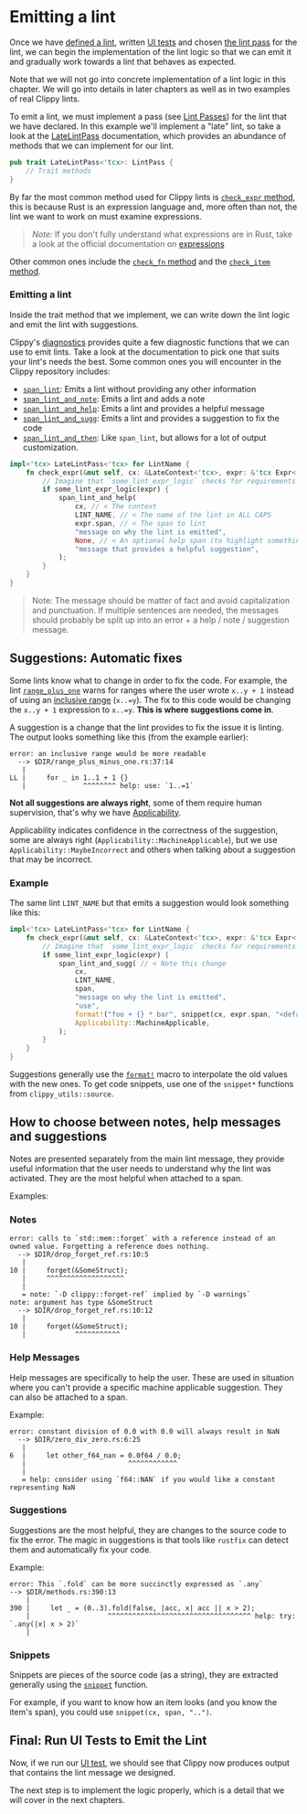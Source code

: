 # Emitting a lint

Once we have [defined a lint](define_lints.md), written [UI
tests](write_tests.md) and chosen [the lint pass](lint_passes.md) for the lint,
we can begin the implementation of the lint logic so that we can emit it and
gradually work towards a lint that behaves as expected.

Note that we will not go into concrete implementation of a lint logic in this
chapter. We will go into details in later chapters as well as in two examples of
real Clippy lints.

To emit a lint, we must implement a pass (see [Lint Passes](lint_passes.md)) for
the lint that we have declared. In this example we'll implement a "late" lint,
so take a look at the [LateLintPass][late_lint_pass] documentation, which
provides an abundance of methods that we can implement for our lint.

```rust
pub trait LateLintPass<'tcx>: LintPass {
    // Trait methods
}
```

By far the most common method used for Clippy lints is [`check_expr`
method][late_check_expr], this is because Rust is an expression language and,
more often than not, the lint we want to work on must examine expressions.

> _Note:_ If you don't fully understand what expressions are in Rust, take a
> look at the official documentation on [expressions][rust_expressions]

Other common ones include the [`check_fn` method][late_check_fn] and the
[`check_item` method][late_check_item].

### Emitting a lint

Inside the trait method that we implement, we can write down the lint logic and
emit the lint with suggestions.

Clippy's [diagnostics] provides quite a few diagnostic functions that we can use
to emit lints. Take a look at the documentation to pick one that suits your
lint's needs the best. Some common ones you will encounter in the Clippy
repository includes:

- [`span_lint`]: Emits a lint without providing any other information
- [`span_lint_and_note`]: Emits a lint and adds a note
- [`span_lint_and_help`]: Emits a lint and provides a helpful message
- [`span_lint_and_sugg`]: Emits a lint and provides a suggestion to fix the code
- [`span_lint_and_then`]: Like `span_lint`, but allows for a lot of output
  customization.

```rust
impl<'tcx> LateLintPass<'tcx> for LintName {
    fn check_expr(&mut self, cx: &LateContext<'tcx>, expr: &'tcx Expr<'_>)  {
        // Imagine that `some_lint_expr_logic` checks for requirements for emitting the lint
        if some_lint_expr_logic(expr) {
            span_lint_and_help(
                cx, // < The context
                LINT_NAME, // < The name of the lint in ALL CAPS
                expr.span, // < The span to lint
                "message on why the lint is emitted",
                None, // < An optional help span (to highlight something in the lint)
                "message that provides a helpful suggestion",
            );
        }
    }
}
```

> Note: The message should be matter of fact and avoid capitalization and
> punctuation. If multiple sentences are needed, the messages should probably be
> split up into an error + a help / note / suggestion message.

## Suggestions: Automatic fixes

Some lints know what to change in order to fix the code. For example, the lint
[`range_plus_one`][range_plus_one] warns for ranges where the user wrote `x..y +
1` instead of using an [inclusive range][inclusive_range] (`x..=y`). The fix to
this code would be changing the `x..y + 1` expression to `x..=y`. **This is
where suggestions come in**.

A suggestion is a change that the lint provides to fix the issue it is linting.
The output looks something like this (from the example earlier):

```text
error: an inclusive range would be more readable
  --> $DIR/range_plus_minus_one.rs:37:14
   |
LL |     for _ in 1..1 + 1 {}
   |              ^^^^^^^^ help: use: `1..=1`
```

**Not all suggestions are always right**, some of them require human
supervision, that's why we have [Applicability][applicability].

Applicability indicates confidence in the correctness of the suggestion, some
are always right (`Applicability::MachineApplicable`), but we use
`Applicability::MaybeIncorrect` and others when talking about a suggestion that
may be incorrect.

### Example

The same lint `LINT_NAME` but that emits a suggestion would look something like this:

```rust
impl<'tcx> LateLintPass<'tcx> for LintName {
    fn check_expr(&mut self, cx: &LateContext<'tcx>, expr: &'tcx Expr<'_>)  {
        // Imagine that `some_lint_expr_logic` checks for requirements for emitting the lint
        if some_lint_expr_logic(expr) {
            span_lint_and_sugg( // < Note this change
                cx,
                LINT_NAME,
                span,
                "message on why the lint is emitted",
                "use",
                format!("foo + {} * bar", snippet(cx, expr.span, "<default>")), // < Suggestion
                Applicability::MachineApplicable,
            );
        }
    }
}
```

Suggestions generally use the [`format!`](format_macro) macro to interpolate the
old values with the new ones. To get code snippets, use one of the `snippet*`
functions from `clippy_utils::source`.

## How to choose between notes, help messages and suggestions

Notes are presented separately from the main lint message, they provide useful
information that the user needs to understand why the lint was activated. They
are the most helpful when attached to a span.

Examples:

### Notes

```text
error: calls to `std::mem::forget` with a reference instead of an owned value. Forgetting a reference does nothing.
  --> $DIR/drop_forget_ref.rs:10:5
   |
10 |     forget(&SomeStruct);
   |     ^^^^^^^^^^^^^^^^^^^
   |
   = note: `-D clippy::forget-ref` implied by `-D warnings`
note: argument has type &SomeStruct
  --> $DIR/drop_forget_ref.rs:10:12
   |
10 |     forget(&SomeStruct);
   |            ^^^^^^^^^^^
```

### Help Messages

Help messages are specifically to help the user. These are used in situation
where you can't provide a specific machine applicable suggestion. They can also
be attached to a span.

Example:

```text
error: constant division of 0.0 with 0.0 will always result in NaN
  --> $DIR/zero_div_zero.rs:6:25
   |
6  |     let other_f64_nan = 0.0f64 / 0.0;
   |                         ^^^^^^^^^^^^
   |
   = help: consider using `f64::NAN` if you would like a constant representing NaN
```

### Suggestions

Suggestions are the most helpful, they are changes to the source code to fix the
error. The magic in suggestions is that tools like `rustfix` can detect them and
automatically fix your code.

Example:

```text
error: This `.fold` can be more succinctly expressed as `.any`
--> $DIR/methods.rs:390:13
    |
390 |     let _ = (0..3).fold(false, |acc, x| acc || x > 2);
    |                   ^^^^^^^^^^^^^^^^^^^^^^^^^^^^^^^^^^^ help: try: `.any(|x| x > 2)`
    |
```

### Snippets

Snippets are pieces of the source code (as a string), they are extracted
generally using the [`snippet`][snippet_fn] function.

For example, if you want to know how an item looks (and you know the item's
span), you could use `snippet(cx, span, "..")`.

## Final: Run UI Tests to Emit the Lint

Now, if we run our [UI test](write_tests.md), we should see that Clippy now
produces output that contains the lint message we designed.

The next step is to implement the logic properly, which is a detail that we will
cover in the next chapters.

[diagnostics]: https://doc.rust-lang.org/nightly/nightly-rustc/clippy_utils/diagnostics/index.html
[late_check_expr]: https://doc.rust-lang.org/nightly/nightly-rustc/rustc_lint/trait.LateLintPass.html#method.check_expr
[late_check_fn]: https://doc.rust-lang.org/nightly/nightly-rustc/rustc_lint/trait.LateLintPass.html#method.check_fn
[late_check_item]: https://doc.rust-lang.org/nightly/nightly-rustc/rustc_lint/trait.LateLintPass.html#method.check_item
[late_lint_pass]: https://doc.rust-lang.org/nightly/nightly-rustc/rustc_lint/trait.LateLintPass.html
[rust_expressions]: https://doc.rust-lang.org/reference/expressions.html
[`span_lint`]: https://doc.rust-lang.org/beta/nightly-rustc/clippy_utils/diagnostics/fn.span_lint.html
[`span_lint_and_note`]: https://doc.rust-lang.org/beta/nightly-rustc/clippy_utils/diagnostics/fn.span_lint_and_note.html
[`span_lint_and_help`]: https://doc.rust-lang.org/nightly/nightly-rustc/clippy_utils/diagnostics/fn.span_lint_and_help.html
[`span_lint_and_sugg`]: https://doc.rust-lang.org/nightly/nightly-rustc/clippy_utils/diagnostics/fn.span_lint_and_sugg.html
[`span_lint_and_then`]: https://doc.rust-lang.org/beta/nightly-rustc/clippy_utils/diagnostics/fn.span_lint_and_then.html
[range_plus_one]: https://rust-lang.github.io/rust-clippy/master/index.html#range_plus_one
[inclusive_range]: https://doc.rust-lang.org/std/ops/struct.RangeInclusive.html
[applicability]: https://doc.rust-lang.org/beta/nightly-rustc/rustc_errors/enum.Applicability.html
[snippet_fn]: https://doc.rust-lang.org/beta/nightly-rustc/clippy_utils/source/fn.snippet.html
